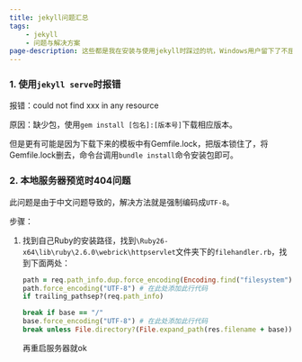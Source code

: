 ```yaml
---
title: jekyll问题汇总
tags:
    - jekyll
    - 问题与解决方案
page-description: 这些都是我在安装与使用jekyll时踩过的坑，Windows用户留下了不屈的泪水。
---
```

<!--more-->
### 1. 使用`jekyll serve`时报错

报错：could not find xxx in any resource

原因：缺少包，使用`gem install [包名]:[版本号]`下载相应版本。

但是更有可能是因为下载下来的模板中有Gemfile.lock，把版本锁住了，将Gemfile.lock删去，命令台调用`bundle install`命令安装包即可。

### 2. 本地服务器预览时404问题

此问题是由于中文问题导致的，解决方法就是强制编码成`UTF-8`。

步骤：

1. 找到自己Ruby的安装路径，找到`\Ruby26-x64\lib\ruby\2.6.0\webrick\httpservlet`文件夹下的`filehandler.rb`，找到下面两处：
    ```ruby
    path = req.path_info.dup.force_encoding(Encoding.find("filesystem"))
    path.force_encoding("UTF-8") # 在此处添加此行代码
    if trailing_pathsep?(req.path_info)
    ```
    ```ruby
    break if base == "/"
    base.force_encoding("UTF-8") # 在此处添加此行代码
    break unless File.directory?(File.expand_path(res.filename + base))
    ```
    再重启服务器就ok


